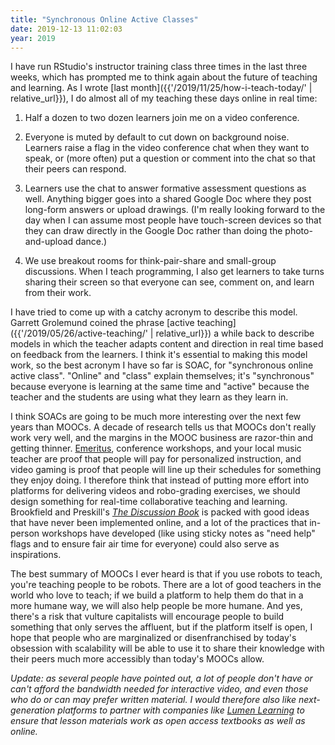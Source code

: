 ```yaml
---
title: "Synchronous Online Active Classes"
date: 2019-12-13 11:02:03
year: 2019
---
```


I have run RStudio's instructor training class three times in the last three weeks,
which has prompted me to think again about the future of teaching and learning.
As I wrote [last month]({{'/2019/11/25/how-i-teach-today/' | relative_url}}),
I do almost all of my teaching these days online in real time:

1.  Half a dozen to two dozen learners join me on a video conference.

2.  Everyone is muted by default to cut down on background noise.
    Learners raise a flag in the video conference chat when they want to speak,
    or (more often) put a question or comment into the chat
    so that their peers can respond.

3.  Learners use the chat to answer formative assessment questions as well.
    Anything bigger goes into a shared Google Doc
    where they post long-form answers or upload drawings.
    (I'm really looking forward to the day when I can assume most people have touch-screen devices
    so that they can draw directly in the Google Doc
    rather than doing the photo-and-upload dance.)

4.  We use breakout rooms for think-pair-share and small-group discussions.
    When I teach programming,
    I also get learners to take turns sharing their screen
    so that everyone can see, comment on, and learn from their work.

I have tried to come up with a catchy acronym to describe this model.
Garrett Grolemund coined the phrase [active teaching]({{'/2019/05/26/active-teaching/' | relative_url}}) a while back
to describe models in which the teacher adapts content and direction in real time
based on feedback from the learners.
I think it's essential to making this model work,
so the best acronym I have so far is SOAC,
for "synchronous online active class".
"Online" and "class" explain themselves;
it's "synchronous" because everyone is learning at the same time
and "active" because the teacher and the students are using what they learn as they learn in.

I think SOACs are going to be much more interesting over the next few years than MOOCs.
A decade of research tells us that MOOCs don't really work very well,
and the margins in the MOOC business are razor-thin and getting thinner.
[Emeritus](https://emeritus.org/), conference workshops, and your local music teacher
are proof that people will pay for personalized instruction,
and video gaming is proof that people will line up their schedules for something they enjoy doing.
I therefore think that instead of putting more effort into platforms for delivering videos and robo-grading exercises,
we should design something for real-time collaborative teaching and learning.
Brookfield and Preskill's [*The Discussion Book*](https://www.wiley.com/en-us/The+Discussion+Book%3A+50+Great+Ways+to+Get+People+Talking-p-9781119049715)
is packed with good ideas that have never been implemented online,
and a lot of the practices that in-person workshops have developed
(like using sticky notes as "need help" flags and to ensure fair air time for everyone)
could also serve as inspirations.

The best summary of MOOCs I ever heard is that if you use robots to teach,
you're teaching people to be robots.
There are a lot of good teachers in the world who love to teach;
if we build a platform to help them do that in a more humane way,
we will also help people be more humane.
And yes,
there's a risk that vulture capitalists will encourage people to build something that only serves the affluent,
but if the platform itself is open,
I hope that people who are marginalized or disenfranchised by today's obsession with scalability
will be able to use it to share their knowledge with their peers
much more accessibly than today's MOOCs allow.

*Update: as several people have pointed out,
a lot of people don't have or can't afford the bandwidth needed for interactive video,
and even those who do or can may prefer written material.
I would therefore also like next-generation platforms
to partner with companies like [Lumen Learning](https://lumenlearning.com/)
to ensure that lesson materials work as open access textbooks as well as online.*
